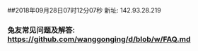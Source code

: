 ##2018年09月28日07时12分07秒 新址: 142.93.28.219
### 兔友常见问题及解答: https://github.com/wanggonging/d/blob/w/FAQ.md

